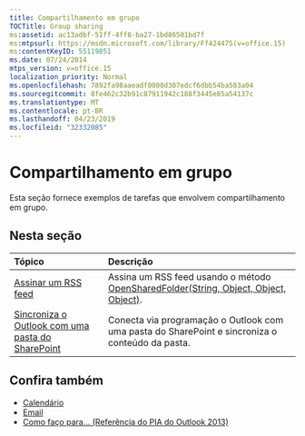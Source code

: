 ```yaml
---
title: Compartilhamento em grupo
TOCTitle: Group sharing
ms:assetid: ac13adbf-51ff-4ff8-ba27-1bd86501bd7f
ms:mtpsurl: https://msdn.microsoft.com/library/Ff424475(v=office.15)
ms:contentKeyID: 55119851
ms.date: 07/24/2014
mtps_version: v=office.15
localization_priority: Normal
ms.openlocfilehash: 7892fa98aaeadf0000d307edcf6dbb54ba583a04
ms.sourcegitcommit: 8fe462c32b91c87911942c188f3445e85a54137c
ms.translationtype: MT
ms.contentlocale: pt-BR
ms.lasthandoff: 04/23/2019
ms.locfileid: "32332085"
---
```

# <a name="group-sharing"></a>Compartilhamento em grupo

Esta seção fornece exemplos de tarefas que envolvem compartilhamento em grupo.

## <a name="in-this-section"></a>Nesta seção

|Tópico|Descrição|
|:----|:----------|
|[Assinar um RSS feed](how-to-subscribe-to-an-rss-feed.md)  |Assina um RSS feed usando o método [OpenSharedFolder(String, Object, Object, Object)](https://msdn.microsoft.com/library/bb610157\(v=office.15\)).|
|[Sincroniza o Outlook com uma pasta do SharePoint](how-to-synchronize-outlook-with-a-sharepoint-folder.md)  |Conecta via programação o Outlook com uma pasta do SharePoint e sincroniza o conteúdo da pasta.|

## <a name="see-also"></a>Confira também

- [Calendário](calendar.md)
- [Email](mail.md)
- [Como faço para... (Referência do PIA do Outlook 2013)](how-do-i-outlook-2013-pia-reference.md)

